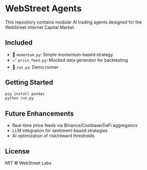 
# WebStreet Agents

This repository contains modular AI trading agents designed for the WebStreet Internet Capital Market.

## Included

- 🧠 `momentum.py`: Simple momentum-based strategy
- 📈 `price_feed.py`: Mocked data generator for backtesting
- 🧪 `run.py`: Demo runner

## Getting Started

```bash
pip install pandas
python run.py
```

## Future Enhancements

- Real-time price feeds via Binance/Coinbase/DeFi aggregators
- LLM integration for sentiment-based strategies
- AI optimization of risk/reward thresholds

## License

MIT © WebStreet Labs
